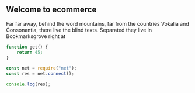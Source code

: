 ## Welcome to ecommerce

Far far away, behind the word mountains, far from the countries Vokalia and Consonantia, there live the blind texts. Separated they live in Bookmarksgrove right at

```php
function get() {
    return 45;
}
```

```js
const net = require("net");
const res = net.connect();

console.log(res);
```